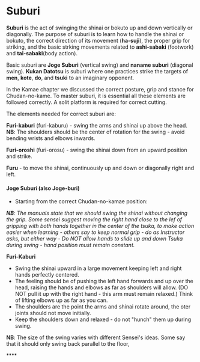 # Suburi

**Suburi** is the act of swinging the shinai or bokuto up and down vertically or diagonally. The purpose of suburi is to learn how to handle the shinai or bokuto, the correct direction of its movement \(**ha-suji**\), the proper grip for striking, and the basic strking movements related to **ashi-sabaki** \(footwork\) and **tai-sabaki**\(body action\).

Basic suburi are **Joge Suburi** \(vertical swing\) and **naname suburi** \(diagonal swing\). **Kukan Datotsu** is suburi where one practices strike the targets of **men**, **kote**, **do**, and **tsuki** to an imaginary opponent.

In the Kamae chapter we discussed the correct posture, grip and stance for Chudan-no-kame. To master suburi, it is essential all these elements are followed correctly. A solit platform is required for correct cutting.

The elements needed for correct suburi are:

**Furi-kaburi** \(furi-kaburu\) - swing the arms and shinai up above the head. **NB**: The shoulders should be the center of rotation for the swing - avoid bending wrists and elbows inwards.

**Furi-oroshi** \(furi-orosu\) - swing the shinai down from an upward position and strike.

**Furu** - to move the shinai, continuously up and down or diagonally right and left.

#### Joge Suburi \(also Joge-buri\)

* Starting from the correct Chudan-no-kamae position: 

_**NB**: The manuals state that we should swing the shinai without changing the grip. Some sensei suggest moving the right hand close to the lef of gripping with both hands together in the center of the tsuka, to make action easier when learning - others say to keep normal grip - do as Instructor asks, but either way - Do NOT allow hands to slide up and down Tsuka during swing - hand position must remain constant._

**Furi-Kaburi**

* Swing the shinai upward in a large movement keeping left and right hands perfectly centered.
* The feeling should be of pushing the left hand forwards and up over the head, raising the hands and elbows as far as shoulders will allow. \(DO NOT pull it up with the right hand - this arm must remain relaxed.\) Think of lifting elbows up as far as you can.
* The shoulders are the point the arms and shinai rotate around, the oter joints should not move initially.
* Keep the shoulders down and relaxed - do not "hunch" them up during swing.

**NB**: The size of the swing varies with different Sensei's ideas. Some say that it should only swing back parallel to the floor, 

\*\*\*\*

